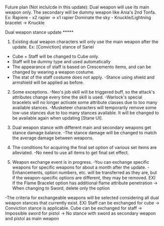 Future plan (Not inclulcde in this update):
Dual weapon will use its main weapon only. The secondary will be dummy weapon like Ania's 2nd Tonfa.
Ex:
Rapiere - x2 rapier -> x1 rapier
Dominate the sky - Knuckle/Lightning bracelet -> Knuckle

Dual weapon stance update *****
1. Existing dual weapon characters will only use the main weapon after the update.
Ex:
[Conviction] stance of Sariel
- Cube + Staff will be changed to Cube only.
- Staff will be dummy type and used automatically
- The appearance of staff is based on Crescemento items, and can be changed by wearing a weapon costume.
- The stat of the staff costume does not apply.
-Stance using shield and armshield will be applied as before.

2. Some exceptions.
-Neo's job skill <Reditum> will be triggered buff, so the attack's attributes change every time the skill is used.
-Warlock's special bracelets will no longer activate some attribute classes due to too many available stances.
-Musketeer characters will temporarily remove some low-use stances due to too many stances available. It will be changed to be available again when updating [Stane UI].

3. Dual weapon stance with different main and secondary weapons get stance damage balance.
-The stance damage will be changed to match the average damage between weapons.

4. The conditions for acquiring the final set option of various set items are alleviated.
-No need to use all items to get final set effect.

2. Weapon exchange event is in progress.
-You can exchange specific weapons for specific weapons for about a month after the update.
-Enhancements, option numbers, etc. will be transferred as they are, but if the weapon-specific options are different, they may be removed.
EX) If the Flame Bracelet option has additional flame attribute penetration → When changing to Sword, delete only the option

-The criteria for exchangeable weapons will be selected considering all dual weapon stances that currently exist.
EX) Staff can be exchanged for cube → Conviction stance is applicable.
Cube can be exchanged for staff → Impossible
sword for pistol → No stance with sword as secondary weapon and pistol as main weapon